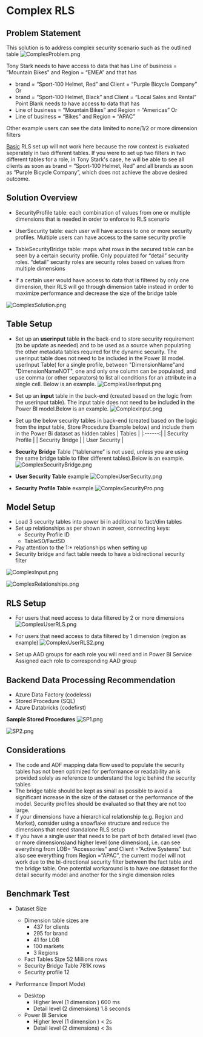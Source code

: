 # Complex RLS

## Problem Statement                                                                                                                            

This solution is to address complex security scenario such as the outlined table
![ComplexProblem.png](images/ComplexProblem.PNG) 

Tony Stark needs to have access to data that has Line of business = “Mountain Bikes” and Region = “EMEA” and that has
* brand = “Sport-100 Helmet, Red” and Client = “Purple Bicycle Company” 
Or 
* brand = “Sport-100 Helmet, Black” and Client = “Local Sales and Rental” 
Point Blank needs to have access to data that has  
* Line of business = “Mountain Bikes” and Region = “Americas” 
Or 
* Line of business = “Bikes” and Region = “APAC”

Other example users can see the data limited to none/1/2 or more dimension filters  

[Basic](https://github.com/lipinght/PBICookbook/blob/main/RLS/basic.md) RLS set up will not work here because the row context is evaluated seperately in two different tables. If you were to set up two filters in two different tables for a role, in Tony Stark's case, he will be able to see all clients as soon as brand = “Sport-100 Helmet, Red” and all brands as soon as “Purple Bicycle Company”, which does not achieve the above desired outcome.

## Solution Overview

* SecurityProfile table: each combination of values from one or multiple dimensions that is needed in order to enforce to RLS scenario

* UserSecurity table: each user will have access to one or more security profiles. Multiple users can have access to the same security profile

* TableSecurityBridge table: maps what rows in the secured table can be seen by a certain security profile. Only populated for “detail” security roles. “detail” security roles are security roles based on values from multiple dimensions 

* If a certain user would have access to data that is filtered by only one dimension, their RLS will go through dimension table instead in order to maximize performance and decrease the size of the bridge table

![ComplexSolution.png](images/ComplexSolution.PNG) 

## Table Setup

* Set up an **userinput** table in the back-end to store security requirement (to be update as needed) and to be used as a source when populating the other metadata tables required for the dynamic security. The userinput table does not need to be included in the Power BI model. userInput Table( for a single profile, between "DimensionName"and "DimensionNameNOT", one and only one column can be populated, and use comma (or other separators) to list all conditions for an attribute in a single cell. Below is  an example.
![ComplexUserInput.png](images/ComplexUserInput.PNG) 

* Set up an **input** table in the back-end (created based on the logic from the userinput table). The input table does not need to be included in the Power BI model.Below is  an example.
![ComplexInput.png](images/ComplexInput.PNG) 

* Set up the below security tables in back-end (created based on the logic from the input table, Store Procedure Example below) and include them in the Power Bi dataset as hidden tables
| Tables |
|:------:|
| Security Profile |
| Security Bridge |
| User Security |

* **Security Bridge** Table (“tablename” is not used, unless you are using the same bridge table to filter different tables).Below is  an example.
![ComplexSecurityBridge.png](images/ComplexSecurityBridge.PNG) 

* **User Security Table** example
![ComplexUserSecurity.png](images/ComplexUserSecurity.PNG) 

* **Security Profile Table** example
![ComplexSecurityPro.png](images/ComplexSecurityPro.PNG) 

## Model Setup                                                                                                                                  
* Load 3 security tables into power bi in additional to fact/dim tables
* Set up relationships as per shown in screen, connecting keys:
	* Security Profile ID 
	* TableSD/FactSD
* Pay attention to the 1:* relationships when setting up
* Security bridge and fact table needs to have a bidirectional security filter

![ComplexInput.png](images/ComplexInput.PNG) 

![ComplexRelationships.png](images/ComplexRelationships.PNG) 

## RLS Setup                                                                                                                                    
* For users that need access to data filtered by 2 or more dimensions
![ComplexUserRLS.png](images/ComplexUserRLS.PNG) 

* For users that need access to data filtered by 1 dimension (region as example)
![ComplexUserRLS2.png](images/ComplexUserRLS2.PNG) 

* Set up AAD groups for each role you will need and in Power BI Service Assigned each role to corresponding AAD group

## Backend Data Processing Recommendation                                                                                                       
* Azure Data Factory (codeless)
* Stored Procedure (SQL)
* Azure Databricks (codefirst)

**Sample Stored Procedures**
 ![SP1.png](images/SP1.PNG) 
 
 ![SP2.png](images/SP2.PNG)

## Considerations                                                                                                                               

* The code and ADF mapping data flow used to populate the security tables has not been optimized for performance or readability an is provided solely as reference to understand the logic behind the security tables
* The bridge table should be kept as small as possible to avoid a significant increase in the size of the dataset or the performance of the model. Security profiles should be evaluated so that they are not too large.
* If your dimensions have a hierarchical relationship (e.g. Region and Market), consider using a snowflake structure and reduce the dimensions that need standalone RLS setup
* If you have a single user that needs to be part of both detailed level (two or more dimensions)and higher level (one dimension), i.e. can see everything from LOB= “Accessories” and Client =“Active Systems” but also see everything from Region =“APAC”, the current model will not work due to the bi-directional security filter between the fact table and the bridge table. One potential workaround is to have one dataset for the detail security model and another for the single dimension roles

## Benchmark Test                                                                                                                               
* Dataset Size
	* Dimension table sizes are 
		* 437 for clients
		* 295 for brand
		* 41 for LOB
		* 100 markets
		* 3 Regions
	* Fact Tables Size 52 Millions rows
	* Security Bridge Table 781K rows
	* Security profile 12 

* Performance (Import Mode)
	* Desktop
		* Higher level (1 dimension ) 600 ms
		* Detail level (2 dimensions) 1.8 seconds
	* Power BI Service 
		* Higher level (1 dimension ) < 2s
		* Detail level (2 dimensions) < 3s

